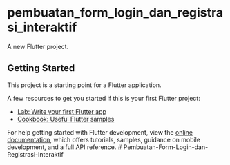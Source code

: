 # pembuatan_form_login_dan_registrasi_interaktif

A new Flutter project.

## Getting Started

This project is a starting point for a Flutter application.

A few resources to get you started if this is your first Flutter project:

- [Lab: Write your first Flutter app](https://docs.flutter.dev/get-started/codelab)
- [Cookbook: Useful Flutter samples](https://docs.flutter.dev/cookbook)

For help getting started with Flutter development, view the
[online documentation](https://docs.flutter.dev/), which offers tutorials,
samples, guidance on mobile development, and a full API reference.
#   P e m b u a t a n - F o r m - L o g i n - d a n - R e g i s t r a s i - I n t e r a k t i f  
 